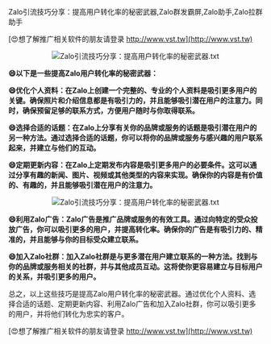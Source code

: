 Zalo引流技巧分享：提高用户转化率的秘密武器,Zalo群发霸屏,Zalo助手,Zalo拉群助手

[😍想了解推广相关软件的朋友请登录 http://www.vst.tw](http://www.vst.tw)

 <center><img src="https://vst.tw/MP4/tuiguang/png/3.png" alt="Zalo引流技巧分享：提高用户转化率的秘密武器.txt"></center>

**😄以下是一些提高Zalo用户转化率的秘密武器：**

**😄优化个人资料：在Zalo上创建一个完整的、专业的个人资料是吸引更多用户的关键。确保照片和介绍信息都是有吸引力的，并且能够吸引潜在用户的注意力。同时，确保预留足够的联系方式，方便用户随时与你取得联系。**

**😄选择合适的话题：在Zalo上分享有关你的品牌或服务的话题是吸引潜在用户的另一种方法。通过选择合适的话题，你可以将你的品牌或服务与感兴趣的用户联系起来，并建立与他们的互动。**

**😄定期更新内容：在Zalo上定期发布内容是吸引更多用户的必要条件。这可以通过分享有趣的新闻、图片、视频或其他类型的内容来实现。确保你的内容是有价值的、有趣的，并且能够吸引潜在用户的注意力。**

 <center><img src="https://vst.tw/MP4/tuiguang/png/2.png" alt="Zalo引流技巧分享：提高用户转化率的秘密武器.txt"></center>

**😄利用Zalo广告：Zalo广告是推广品牌或服务的有效工具。通过向特定的受众投放广告，你可以吸引更多的用户，并提高转化率。确保你的广告是有吸引力的、精准的，并且能够与你的目标受众建立联系。**

**😄加入Zalo社群：加入Zalo社群是与更多潜在用户建立联系的一种方法。找到与你的品牌或服务相关的社群，并与其他成员互动。这将使你更容易建立与目标用户的关系，并吸引更多的用户。**

总之，以上这些技巧是提高Zalo用户转化率的秘密武器。通过优化个人资料、选择合适的话题、定期更新内容、利用Zalo广告和加入Zalo社群，你可以吸引更多的用户，并将他们转化为忠实的客户。

[😍想了解推广相关软件的朋友请登录 http://www.vst.tw](http://www.vst.tw)



